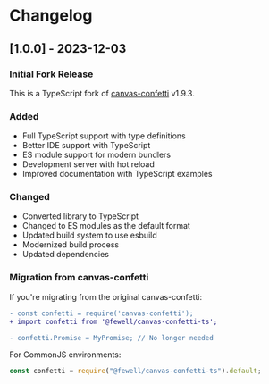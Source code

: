 # Changelog

## [1.0.0] - 2023-12-03

### Initial Fork Release

This is a TypeScript fork of [canvas-confetti](https://github.com/catdad/canvas-confetti) v1.9.3.

### Added

- Full TypeScript support with type definitions
- Better IDE support with TypeScript
- ES module support for modern bundlers
- Development server with hot reload
- Improved documentation with TypeScript examples

### Changed

- Converted library to TypeScript
- Changed to ES modules as the default format
- Updated build system to use esbuild
- Modernized build process
- Updated dependencies

### Migration from canvas-confetti

If you're migrating from the original canvas-confetti:

```diff
- const confetti = require('canvas-confetti');
+ import confetti from '@fewell/canvas-confetti-ts';

- confetti.Promise = MyPromise; // No longer needed
```

For CommonJS environments:

```javascript
const confetti = require("@fewell/canvas-confetti-ts").default;
```
